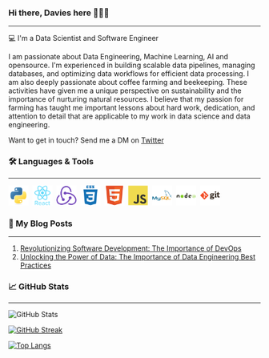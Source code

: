 ### Hi there, Davies here 👨🏿‍💻
<hr style="border-width: 0.1px;">

💻 I'm a Data Scientist and Software Engineer

I am passionate about Data Engineering, Machine Learning, AI and opensource. I'm experienced in building scalable data pipelines, managing databases, and optimizing data workflows for efficient data processing. I am also deeply passionate about coffee farming and beekeeping. These activities have given me a unique perspective on sustainability and the importance of nurturing natural resources. I believe that my passion for farming has taught me important lessons about hard work, dedication, and attention to detail that are applicable to my work in data science and data engineering.

Want to get in touch? Send me a DM on [Twitter](https://twitter.com/kabirodavies)

### 🛠️ Languages & Tools
<hr style="border-width: 0.1px;">

<div>
  <img src="https://github.com/devicons/devicon/blob/master/icons/python/python-original.svg" title="Redux" alt="Redux " width="40" height="40"/>&nbsp;
  <img src="https://github.com/devicons/devicon/blob/master/icons/react/react-original-wordmark.svg" title="React" alt="React" width="40" height="40"/>&nbsp; 
  <img src="https://github.com/devicons/devicon/blob/master/icons/redux/redux-original.svg" title="Redux" alt="Redux " width="40" height="40"/>&nbsp;
  <img src="https://github.com/devicons/devicon/blob/master/icons/css3/css3-plain-wordmark.svg"  title="CSS3" alt="CSS" width="40" height="40"/>&nbsp;
  <img src="https://github.com/devicons/devicon/blob/master/icons/html5/html5-original.svg" title="HTML5" alt="HTML" width="40" height="40"/>&nbsp;
  <img src="https://github.com/devicons/devicon/blob/master/icons/javascript/javascript-original.svg" title="JavaScript" alt="JavaScript" width="40" height="40"/>&nbsp;
  <img src="https://github.com/devicons/devicon/blob/master/icons/mysql/mysql-original-wordmark.svg" title="MySQL"  alt="MySQL" width="40" height="40"/>&nbsp;
  <img src="https://github.com/devicons/devicon/blob/master/icons/nodejs/nodejs-original-wordmark.svg" title="NodeJS" alt="NodeJS" width="40" height="40"/>&nbsp;
  <img src="https://github.com/devicons/devicon/blob/master/icons/git/git-original-wordmark.svg" title="Git" **alt="Git" width="40" height="40"/>
</div>

### 📝 My Blog Posts
<hr style="border-width: 0.1px;">

1. [Revolutionizing Software Development: The Importance of DevOps](https://medium.com/@daviesnjogu/revolutionizing-software-development-the-importance-of-devops-d6b1e0873c32?source=your_stories_page-------------------------------------)
2. [Unlocking the Power of Data: The Importance of Data Engineering Best Practices](https://medium.com/@daviesnjogu/unlocking-the-power-of-data-the-importance-of-data-engineering-best-practices-e04baf824bff?source=your_stories_page-------------------------------------)
### 📈 GitHub Stats
<hr style="border-width: 1px;">

![GitHub Stats](https://github-readme-stats.vercel.app/api?username=kabirodavies)

[![GitHub Streak](http://github-readme-streak-stats.herokuapp.com?user=kabirodavies&theme=dark&background=000000&hide_total_contributions=true)](https://git.io/streak-stats)

[![Top Langs](https://github-readme-stats.vercel.app/api/top-langs/?username=kabirodavies&layout=compact&theme=vision-friendly-dark)](https://github.com/anuraghazra/github-readme-stats)
